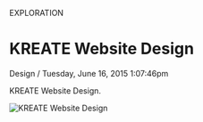 <p class="type">EXPLORATION</p>

# KREATE Website Design

<p class="meta">Design  /  Tuesday, June 16, 2015 1:07:46pm</p>

KREATE Website Design.

![KREATE Website Design](https://farooq-agent.web.app/assets/images/works/large/QgMuf4vT_work_image.jpg)
